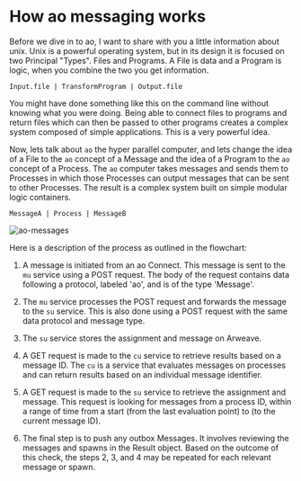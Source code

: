 # How ao messaging works

Before we dive in to ao, I want to share with you a little information about unix. Unix is a powerful operating system, but in its design it is focused on two Principal "Types". Files and Programs. A File is data and a Program is logic, when you combine the two you get information.

`Input.file | TransformProgram | Output.file`

You might have done something like this on the command line without knowing what you were doing. Being able to connect files to programs and return files which can then be passed to other programs creates a complex system composed of simple applications. This is a very powerful idea.

Now, lets talk about `ao` the hyper parallel computer, and lets change the idea of a File to the `ao` concept of a Message and the idea of a Program to the `ao` concept of a Process. The `ao` computer takes messages and sends them to Processes in which those Processes can output messages that can be sent to other Processes. The result is a complex system built on simple modular logic containers.

`MessageA | Process | MessageB`

![ao-messages](https://g8way.io/eAoqMqhwQ5vnpH_NJ6H2PiGgrcGDprtDIUH9Re2xcic)

Here is a description of the process as outlined in the flowchart:

1. A message is initiated from an ao Connect. This message is sent to the `mu` service using a POST request. The body of the request contains data following a protocol, labeled 'ao', and is of the type 'Message'.

2. The `mu` service processes the POST request and forwards the message to the `su` service. This is also done using a POST request with the same data protocol and message type.

3. The `su` service stores the assignment and message on Arweave.

4. A GET request is made to the `cu` service to retrieve results based on a message ID. The `cu` is a service that evaluates messages on processes and can return results based on an individual message identifier.

5. A GET request is made to the `su` service to retrieve the assignment and message. This request is looking for messages from a process ID, within a range of time from a start (from the last evaluation point) to (to the current message ID).

6. The final step is to push any outbox Messages. It involves reviewing the messages and spawns in the Result object. Based on the outcome of this check, the steps 2, 3, and 4 may be repeated for each relevant message or spawn.
